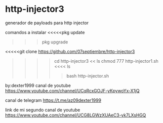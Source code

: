 # http-injector3
generador de payloads para http injector 

comandos a instalar
<<<<<pkg update
>>>pkg upgrade


<<<<<git clone https://github.com/07septiembre/http-injector3
>>>> cd http-injector3
<< ls
>>> chmod 777 http-injector1.sh
<<<< ls
>>>>> bash http-injector.sh

by:dexter1999
canal de youtube
https://www.youtube.com/channel/UCqRcxGOJF-yKpywoYx-X1jQ

canal de telegram
https://t.me/az09dexter1999

link de mi segundo canal de youtube
https://www.youtube.com/channel/UCG8LGWzXUAeC3-yk7LXsHGQ
